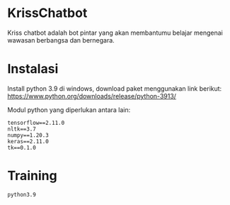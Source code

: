 # KrissChatbot
  Kriss chatbot adalah bot pintar yang akan membantumu belajar mengenai wawasan berbangsa dan bernegara.
  
# Instalasi
Install python 3.9 di windows, download paket menggunakan link berikut:
https://www.python.org/downloads/release/python-3913/

Modul python yang diperlukan antara lain:
```text
tensorflow==2.11.0
nltk==3.7
numpy==1.20.3
keras==2.11.0
tk==0.1.0
```

# Training
```shell
python3.9 
```
